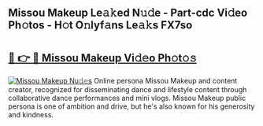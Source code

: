 ## Missou Makeup Le𝚊𝚔ed N𝚞𝚍e - Part-cdc Vi𝚍eo Ph𝚘tos - H𝚘t O𝚗lyf𝚊ns Le𝚊𝚔s FX7so

# <h2><a href="http://hf8bctt.feru.top/?c=Missou+Makeup">🔗 👉 🔴 Missou Makeup Vi𝚍𝚎o Ph𝚘t𝚘𝚜</a></h2>

[![Missou Makeup Nu𝚍𝚎s](https://i.imgur.com/0TWrTi3.gif)](http://hf8bctt.feru.top/?c=Missou+Makeup)
Online persona Missou Makeup and content creator, recognized for disseminating dance and lifestyle content through collaborative dance performances and mini vlogs. Missou Makeup public persona is one of ambition and drive, but he's also known for his generosity and kindness. 
